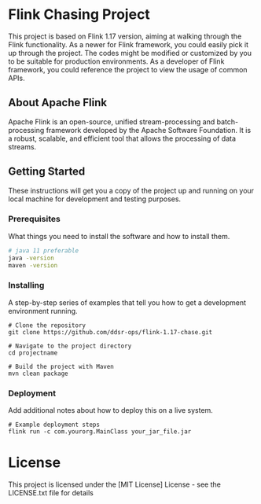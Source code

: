 # Flink Chasing Project

This project is based on Flink 1.17 version, aiming at walking through the Flink functionality. As a newer for Flink 
framework, you could easily pick it up through the project. The codes might be modified or customized by you to be suitable
for production environments. As a developer of Flink framework, you could reference the project to view the usage of 
common APIs.

## About Apache Flink

Apache Flink is an open-source, unified stream-processing and batch-processing framework developed by the Apache 
Software Foundation. It is a robust, scalable, and efficient tool that allows the processing of data streams.

## Getting Started

These instructions will get you a copy of the project up and running on your local machine for development and testing 
purposes.

### Prerequisites

What things you need to install the software and how to install them.

```bash
# java 11 preferable 
java -version
maven -version
```

### Installing

A step-by-step series of examples that tell you how to get a development environment running.

```
# Clone the repository
git clone https://github.com/ddsr-ops/flink-1.17-chase.git

# Navigate to the project directory
cd projectname

# Build the project with Maven
mvn clean package
```

### Deployment

Add additional notes about how to deploy this on a live system.

```
# Example deployment steps
flink run -c com.yourorg.MainClass your_jar_file.jar
```

# License

This project is licensed under the [MIT License] License - see the LICENSE.txt file for details